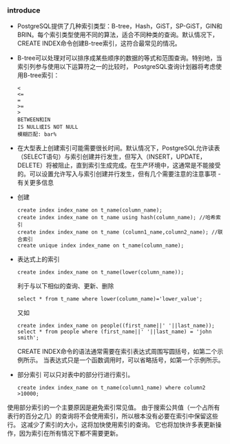 ### introduce
* PostgreSQL提供了几种索引类型：B-tree，Hash，GiST，SP-GiST，GIN和BRIN。每个索引类型使用不同的算法，适合不同种类的查询。默认情况下，CREATE INDEX命令创建B-tree索引，这符合最常见的情况。
* B-tree可以处理对可以排序成某些顺序的数据的等式和范围查询。特别地，当索引列参与使用以下运算符之一的比较时， PostgreSQL查询计划器将考虑使用B-tree索引：
  ```
  <
  <=
  =
  >=
  >
  BETWEEN和IN
  IS NULL或IS NOT NULL
  模糊匹配: bar%
  ```
* 在大型表上创建索引可能需要很长时间。默认情况下，PostgreSQL允许读表（SELECT语句）与索引创建并行发生，但写入（INSERT，UPDATE，DELETE）将被阻止，直到索引生成完成。在生产环境中，这通常是不能接受的。可以设置允许写入与索引创建并行发生，但有几个需要注意的注意事项 - 有关更多信息

* 创建
  ```
  create index index_name on t_name(column_name);
  create index index_name on t_name using hash(column_name); //哈希索引
  create index index_name on t_name (column1_name,column2_name); //联合索引
  create unique index index_name on t_name(column_name);
  ```

* 表达式上的索引
  ```
  create index index_name on t_name(lower(column_name));
  ```
  利于与以下相似的查询、更新、删除
  ```
  select * from t_name where lower(column_name)='lower_value';
  ```
  又如
  ```
  create index index_name on people((first_name||' '||last_name));
  select * from people where (first_name||' '||last_name) = 'john smith';
  ```
  CREATE INDEX命令的语法通常需要在索引表达式周围写圆括号，如第二个示例所示。 当表达式只是一个函数调用时，可以省略括号，如第一个示例所示。

* 部分索引
    可以只对表中的部分行进行索引。
    ```
    create index index_name on t_name(column1_name) where column2 >10000;
    ```
使用部分索引的一个主要原因是避免索引常见值。 由于搜索公共值（一个占所有表行的百分之几）的查询将不会使用索引，所以根本没有必要在索引中保留这些行。 这减少了索引的大小，这将加快使用索引的查询。 它也将加快许多表更新操作，因为索引在所有情况下都不需要更新。
